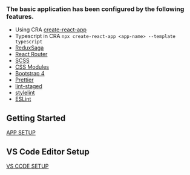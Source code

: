 ### The basic application has been configured by the following features.

- Using CRA  [create-react-app](https://create-react-app.dev/ "Create React App")
- Typescript in CRA `npx create-react-app <app-name> --template typescript`
- [ReduxSaga](https://redux-saga.js.org/ "ReduxSaga")
- [React Router](https://reactrouter.com/web/guides/quick-start "React Router")
- [SCSS](https://create-react-app.dev/docs/adding-a-sass-stylesheet/ "SCSS")
- [CSS Modules](https://create-react-app.dev/docs/adding-a-css-modules-stylesheet/ "CSS Modules")
- [Bootstrap 4](https://getbootstrap.com/docs/4.0/getting-started/introduction/ "Bootstrap 4")
- [Prettier](https://prettier.io/docs/en/configuration.html "prettier")
- [lint-staged](https://github.com/okonet/lint-staged#readme "lint-staged")
- [stylelint](https://stylelint.io/ "stylelint")
- [ESLint](https://eslint.org/)

## Getting Started
[APP SETUP](./readme/APP-SETUP.md)

## VS Code Editor Setup
[VS CODE SETUP](./readme/VS-CODE.md)
